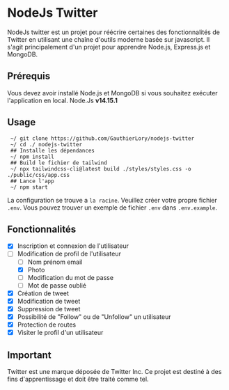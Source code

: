 # NodeJs Twitter
NodeJs twitter est un projet pour réécrire certaines des fonctionnalités de Twitter en utilisant une chaîne d'outils moderne basée sur javascript. Il s'agit principalement d'un projet pour apprendre Node.js, Express.js et MongoDB.

## Prérequis
Vous devez avoir installé Node.js et MongoDB si vous souhaitez exécuter l'application en local.
Node.Js  **v14.15.1**

## Usage
     ~/ git clone https://github.com/GauthierLory/nodejs-twitter
     ~/ cd ./ nodejs-twitter
     ## Installe les dépendances
     ~/ npm install
     ## Build le fichier de tailwind
     ~/ npx tailwindcss-cli@latest build ./styles/styles.css -o ./public/css/app.css
     ## Lance l'app
     ~/ npm start

La configuration se trouve a `la racine`. Veuillez créer votre propre fichier `.env`. Vous pouvez trouver un exemple de fichier `.env` dans `.env.example`.

 ## Fonctionnalités
 - [x] Inscription et connexion de l'utilisateur
 - [ ] Modification de profil de l'utilisateur
	 - [ ] Nom prénom email
	 - [x] Photo
	 - [ ] Modification du mot de passe
	 - [ ] Mot de passe oublié 
 - [x] Création de tweet
 - [x] Modification de tweet
 - [x] Suppression de tweet
 - [x] Possibilité de "Follow" ou de "Unfollow" un utilisateur
 - [x] Protection de routes
 - [x] Visiter le profil d'un utilisateur

## Important
Twitter est une marque déposée de Twitter Inc. Ce projet est destiné à des fins d'apprentissage et doit être traité comme tel.